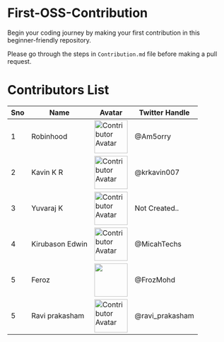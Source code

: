 # First-OSS-Contribution
Begin your coding journey by making your first contribution in this beginner-friendly repository.

Please go through the steps in `Contribution.md` file before making a pull request.


# Contributors List

<table>
    <thead>
        <tr>
            <th>Sno</th>
            <th>Name</th>
            <th>Avatar</th>
            <th>Twitter Handle</th>
        </tr>
    </thead>
    <tbody>
    <tr>
        <td>1</td>
        <td>Robinhood</td>
        <td><img width="75" src="https://avatars.githubusercontent.com/u/32297581?v=4" alt="Contributor Avatar"></td>
        <td>@Am5orry</td>
    </tr>
    <tr>
        <td>2</td>
        <td>Kavin K R</td>
        <td><img width="75" src="https://avatars.githubusercontent.com/u/38309082?v=4" alt="Contributor Avatar"></td>
        <td>@krkavin007</td>
    </tr>
    <tr>
        <td>3</td>
        <td>Yuvaraj K</td>
        <td><img width="75" src="https://avatars.githubusercontent.com/u/116803074?v=4" alt="Contributor Avatar"></td>
        <td>Not Created..</td>
    </tr>
    <tr>
        <td>4</td>
        <td>Kirubason Edwin</td>
        <td><img width="75" src="https://avatars.githubusercontent.com/u/59027905?v=4" alt="Contributor Avatar"></td>
        <td>@MicahTechs</td>
    </tr>
    <tr>
        <td>5</td>
        <td>Feroz</td>
        <td><img width="75" src="https://avatars.githubusercontent.com/u/101414258?s=400&u=22eed06520fda26f6cd55d99eacdc03ab38fb14c&v=4"></td>
        <td>@FrozMohd</td>
                                </tr>
    <tr>
        <td>5</td>
        <td>Ravi prakasham</td>
        <td><img width="75" src="https://avatars.githubusercontent.com/u/98576718?v=4" alt="Contributor Avatar"></td>
        <td>@ravi_prakasham</td>
    </tr>
    </tbody>
</table>
